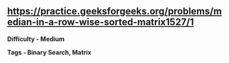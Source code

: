 ## https://practice.geeksforgeeks.org/problems/median-in-a-row-wise-sorted-matrix1527/1

**Difficulty - Medium**

**Tags - Binary Search, Matrix**
